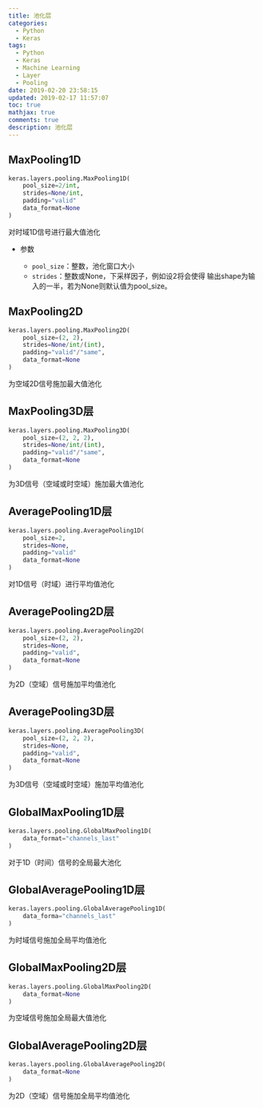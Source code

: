 ```yaml
---
title: 池化层
categories:
  - Python
  - Keras
tags:
  - Python
  - Keras
  - Machine Learning
  - Layer
  - Pooling
date: 2019-02-20 23:58:15
updated: 2019-02-17 11:57:07
toc: true
mathjax: true
comments: true
description: 池化层
---
```


##	MaxPooling1D

```python
keras.layers.pooling.MaxPooling1D(
	pool_size=2/int,
	strides=None/int,
	padding="valid"
	data_format=None
)
```

对时域1D信号进行最大值池化

-	参数

	-	`pool_size`：整数，池化窗口大小
	-	`strides`：整数或None，下采样因子，例如设2将会使得
		输出shape为输入的一半，若为None则默认值为pool_size。

##	MaxPooling2D

```python
keras.layers.pooling.MaxPooling2D(
	pool_size=(2, 2),
	strides=None/int/(int),
	padding="valid"/"same",
	data_format=None
)
```

为空域2D信号施加最大值池化 

##	MaxPooling3D层

```python
keras.layers.pooling.MaxPooling3D(
	pool_size=(2, 2, 2),
	strides=None/int/(int),
	padding="valid"/"same",
	data_format=None
)
```

为3D信号（空域或时空域）施加最大值池化

##	AveragePooling1D层

```python
keras.layers.pooling.AveragePooling1D(
	pool_size=2,
	strides=None,
	padding="valid"
	data_format=None
)
```
对1D信号（时域）进行平均值池化

##	AveragePooling2D层

```python
keras.layers.pooling.AveragePooling2D(
	pool_size=(2, 2),
	strides=None,
	padding="valid",
	data_format=None
)
```

为2D（空域）信号施加平均值池化


##	AveragePooling3D层

```python
keras.layers.pooling.AveragePooling3D(
	pool_size=(2, 2, 2),
	strides=None,
	padding="valid",
	data_format=None
)
```

为3D信号（空域或时空域）施加平均值池化

##	GlobalMaxPooling1D层

```python
keras.layers.pooling.GlobalMaxPooling1D(
	data_format="channels_last"
)
```

对于1D（时间）信号的全局最大池化

##	GlobalAveragePooling1D层

```python
keras.layers.pooling.GlobalAveragePooling1D(
	data_forma="channels_last"
)
```

为时域信号施加全局平均值池化

##	GlobalMaxPooling2D层

```python
keras.layers.pooling.GlobalMaxPooling2D(
	data_format=None
)
```
为空域信号施加全局最大值池化

##	GlobalAveragePooling2D层

```python
keras.layers.pooling.GlobalAveragePooling2D(
	data_format=None
)
```

为2D（空域）信号施加全局平均值池化

